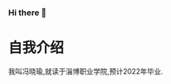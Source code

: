 ### Hi there 👋
# 自我介绍
 我叫冯晓瑜,就读于淄博职业学院,预计2022年毕业.
<!--
**fengxiaoyu123/fengxiaoyu123** is a ✨ _special_ ✨ repository because its `README.md` (this file) appears on your GitHub profile.

Here are some ideas to get you started:

- 🔭 I’m currently working on ...
- 🌱 I’m currently learning ...
- 👯 I’m looking to collaborate on ...
- 🤔 I’m looking for help with ...
- 💬 Ask me about ...
- 📫 How to reach me: ...
- 😄 Pronouns: ...
- ⚡ Fun fact: ...
-->
